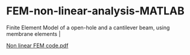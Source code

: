 # FEM-non-linear-analysis-MATLAB
Finite Element Model of a open-hole and a cantilever beam, using membrane elements |

[Non linear FEM code.pdf](https://github.com/Rocketman3003/FEM-non-linear-analysis-MATLAB/files/7917913/Non.linear.FEM.code.pdf)
